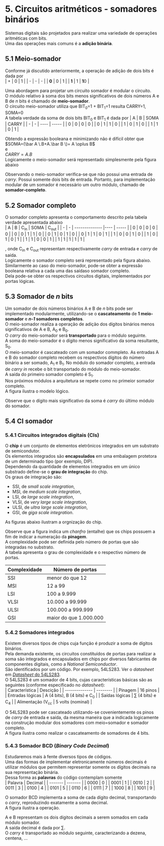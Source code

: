 # 5. Circuitos aritméticos - somadores binários 

Sistemas digitais são projetados para realizar uma variedade de operações aritméticas com bits.  
Uma das operações mais comuns é a **adição binária**.

## 5.1 Meio-somador
Conforme já discutido anteriormente, a operação de adição de dois bits é dada por  
| + | 0 | 1 |
| - | - | - |
| **0** | 0 | 1 |
| **1** | 1 | **1**0 |

Uma abordagem para projetar um circuito somador é modular o circuito.  
O módulo relativo à soma dos bits menos significativos de dois números A e B de *n* bits é chamado de **meio-somador**.  
O circuito meio-somador utiliza que
BIT<sub>0</sub>=1 + BIT<sub>1</sub>=1 resulta CARRY=1, SOMA=0  
A tabela verdade da soma de dois bits BIT<sub>0</sub> e BIT<sub>1</sub> é dada por
| A | B | SOMA | CARRY |
| - | - | ---- | ----- |
| 0 | 0 | 0 | 0 |
| 0 | 1 | 1 | 0 |
| 1 | 0 | 1 | 0 |
| 1 | 1 | 0 | 1 |

Obtendo a expressão booleana e minimizando não é difícil obter que  
$SOMA=(\bar A \.B+A.\bar B \)= A \oplus B$  
e  
$CARRY = A.B$  
Logicamente o meio-somador será representado simplesmente pela figura abaixo  

Observando o meio-somador verifica-se que não possui uma entrada de *carry*. Possui somente dois bits de entrada.
Portanto, para implementação modular de um somador é necessário um outro módulo, chamado de **somador-completo**.

## 5.2 Somador completo
O somador completo apresenta o comportamento descrito pela tabela verdade apresentada abaixo  
| A | B | C<sub>in</sub> | SOMA | C<sub>out</sub> |
| - | - | -------------- |---- | ----- |
| 0 | 0 | 0 | 0 | 0 |
| 0 | 0 | 1 | 1 | 0 |
| 0 | 1 | 0 | 1 | 0 |
| 0 | 1 | 1 | 0 | 1 |
| 1 | 0 | 0 | 1 | 0 |
| 1 | 0 | 1 | 0 | 1 |
| 1 | 1 | 0 | 0 | 1 |
| 1 | 1 | 1 | 1 | 1 |

, onde C<sub>in</sub> e C<sub>out</sub> representam respectivamente *carry* de entrada e *carry* de saída.  
Logicamente o somador completo será representado pela figura abaixo.  
Similarmente ao caso do meio-somador, pode-se obter a expressão booleana relativa a cada uma das saídaso somador completo.  
Dela pode-se obter os respectivos circuitos digitais, implementados por portas lógicas.  

## 5.3 Somador de *n* bits 
Um somador de dois números binários A e B de *n* bits pode ser implementado modularmente,
utilizando-se o **cascateamento** de **1 meio-somador** e ***n-1* somadores completos**.    
O meio-somador realiza a operação de adição dos dígitos binários menos significativos de A e B, A<sub>0</sub> e B<sub>0</sub>.  
O *carry* do meio-somador será **transportado** para o módulo seguinte.  
A soma do meio-somador é o dígito menos significativo da soma resultante, S<sub>0</sub>.  
O meio-somador é cascateado com um somador commpleto.
As entradas A e B do somador completo recebem os respectivos dígitos do número binário a ser somado, A<sub>1</sub> e B<sub>1</sub>.
No módulo do somador completo, a entrada de *carry in* recebe o bit transportado do módulo do meio-somador.  
A saída do primeiro somador completo é S<sub>1</sub>.  
Nos próximos módulos a arquitetura se repete como no primeior somador completo.  
A figura ilustra o modelo lógico.  

Observe que o dígito mais significativo da soma é *carry* do último módulo do somador.

## 5.4 CI somador

### 5.4.1 Circuitos integrados digitais (CIs)
O **chip** é um conjunto de elementos eletrônicos integrados em um substrato de semicondutor.  
Os elementos integrados são **encapsulados** em uma embalagem protetora de um determinado tipo (por exemplo, DIP).  
Dependendo da quantidade de elementos integrados em um único substrado define-se o **grau de integração** do chip.  
Os graus de integração são:  
- SSI, de *small scale integration*,
- MSI, de *medium scale integration*,
- LSI, de *large scale integration*,
- VLSI, de *very large scale integration*,
- ULSI, de *ultra large scale integration*,
- GSI, de *giga scale integration*.  

As figuras abaixo ilustram a orgnização do chip.

Observe que a figura indica um *chanfro* (entalhe) que os chips possuem a fim de indicar a numeração da **pinagem**.  
A complexidade pode ser definida pelo número de portas que são integradas no substrato.  
A tabela apresenta o grau de complexidade e o respectivo número de portas.

| Complexidade | Número de portas |
| ------------ | ---------------- |
| SSI | menor do que 12 |
| MSI | 12 a 99 |
| LSI | 100 a 9.999 |
| VLSI | 10.000 a 99.999 |
| ULSI | 100.000 a 999.999 |
| GSI | maior do que 1.000.000 |

### 5.4.2 Somadores integrados 
Existem diversos tipos de chips cuja função é produzir a soma de dígitos binários.  
Pela demanda existente, os circuitos constituídos de portas para realizar a soma são integrados e 
encapsulados em chips por diversos fabricantes de componentes digitais, como a *National Semiconductor*.  
São identificados por um código. Por exemplo, 54LS283.
Ver o *datasheet* em [*Datasheet* do 54LS283](https://github.com/claytonjasilva/claytonjasilva.github.io/blob/main/sisdig_aulas/74LS283_National.pdf).  
O 54LS283 é um somador de 4 bits, cujas características básicas são as seguintes (conforme especificado no *datasheet*):  
| Característica | Descição |
| -------------- | -------- |
| Pinagem | 16 pinos |
| Entradas lógicas | A (4 bits), B (4 bits) e C<sub>0</sub> |
| Saídas lógicas | $\sum$ (4 bits) e C<sub>4</sub> |
| Alimentação (V<sub>cc</sub> | 5 volts (nominal) |

O 54LS283 pode ser cascateado utilizando-se covenientemente os pinos de *carry* de entrada e saída,
da mesma maneira que a indicada logicamente na construção modular dos somadores com meio=somador e somador completo.  
A figura ilustra como realizar o cascateamento de somadores de 4 bits.  

### 5.4.3 Somador BCD (*Binary Code Decimal*)
Estudaremos mais à fente diversos tipos de códigos.  
Uma das formas de implementar eletronicamente números decimais é utilizar módulos que permitem
representar somente os dígitos decimais na sua representação binária.  
Dessa forma as **palavras** do código contemplam somente  
| Palavra | Decimal |
| ------- | ------- |
| 0000 | 0 |
| 0001 | 1 |
| 0010 | 2 |
| 0011 | 3 |
| 0100 | 4 |
| 0101 | 5 |
| 0110 | 6 |
| 0111 | 7 |
| 1000 | 8 |
| 1001 | 9 |

O somador BCD implementa a soma de cada dígito decimal, transportando o *carry*, reproduzindo exatamente a soma decimal.  
A figura ilustra a operação.

A e B representam os dois dígitos decimais a serem somados em cada módulo somador.  
A saída decimal é dada por $\sum$.  
O *carry* é transportado ao módulo seguinte, caracterizando a dezena, centena, ...  








